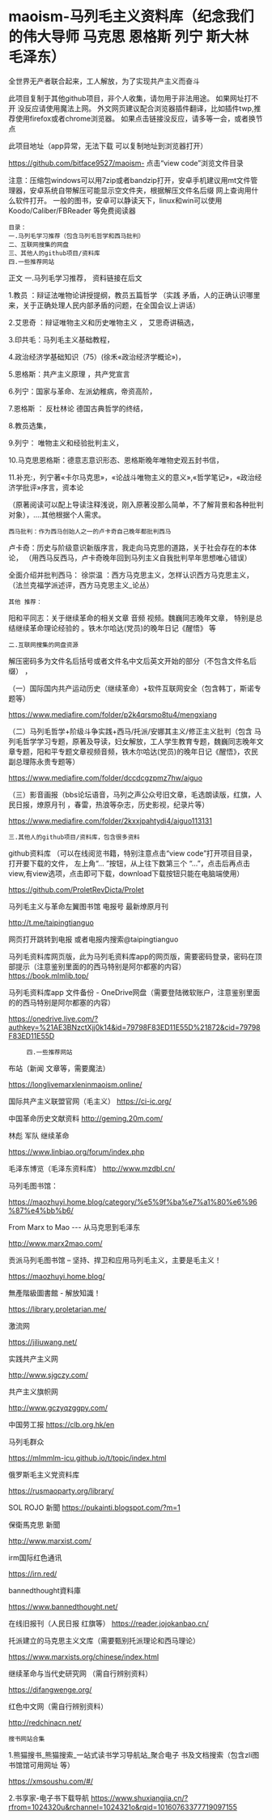 # maoism-马列毛主义资料库（纪念我们的伟大导师 马克思 恩格斯 列宁 斯大林 毛泽东）
全世界无产者联合起来，工人解放，为了实现共产主义而奋斗

此项目复制于其他github项目，非个人收集，请勿用于非法用途。
如果网址打不开 没反应请使用魔法上网。
外文网页建议配合浏览器插件翻译，比如插件twp,推荐使用firefox或者chrome浏览器。
如果点击链接没反应，请多等一会，或者换节点

此项目地址（app异常，无法下载 可以复制地址到浏览器打开）

https://github.com/bitface9527/maoism-
点击“view code”浏览文件目录

注意：压缩包windows可以用7zip或者bandzip打开，安卓手机建议用mt文件管理器，安卓系统自带解压可能显示空文件夹，根据解压文件名后缀 网上查询用什么软件打开。
一般的图书，安卓可以静读天下，linux和win可以使用 Koodo/Caliber/FBReader 等免费阅读器

    目录：
    一.马列毛学习推荐（包含马列毛哲学和西马批判）
    二、互联网搜集的网盘
    三、其他人的github项目/资料库
    四.一些推荐网站       
正文
 一.马列毛学习推荐， 资料链接在后文

1.教员 ：辩证法唯物论讲授提纲，教员五篇哲学
（实践 矛盾，人的正确认识哪里来，关于正确处理人民内部矛盾的问题，在全国会议上讲话）

2.艾思奇 ：辩证唯物主义和历史唯物主义 ， 艾思奇讲稿选，

3.印共毛：马列毛主义基础教程， 

4.政治经济学基础知识（75）(徐禾«政治经济学概论»)，

5.恩格斯：共产主义原理 ，共产党宣言  

6.列宁：国家与革命、左派幼稚病，帝资高阶，

7.恩格斯 ： 反杜林论 德国古典哲学的终结，

8.教员选集，

9.列宁： 唯物主义和经验批判主义，

10.马克思恩格斯：德意志意识形态、恩格斯晚年唯物史观五封书信，

11.补充:，列宁著«卡尔马克思»，«论战斗唯物主义的意义»,«哲学笔记» ​，«政治经济学批评»序言，资本论

（原著阅读可以配上导读注释浅说，刚入原著没那么简单，不了解背景和各种批判对象），....其他根据个人需求。

    西马批判：作为西马创始人之一的卢卡奇自己晚年都批判西马
卢卡奇：历史与阶级意识新版序言，我走向马克思的道路，关于社会存在的本体论，
（用西马反西马，卢卡奇晚年回到马列主义自我批判早年思想唯心错误）

全面介绍并批判西马：
徐崇温 ：西方马克思主义，怎样认识西方马克思主义，（法兰克福学派述评，西方马克思主义_论丛）

    其他 推荐：
阳和平同志：关于继续革命的相关文章 音频 视频。魏巍同志晚年文章， 特别是总结继续革命理论经验的
。铁木尔哈达(党员)的晚年日记《醒悟》  等
   
    二.互联网搜集的网盘资源 
          
解压密码多为文件名后括号或者文件名中文后英文开始的部分（不包含文件名后缀） ，                                       

（一）国际国内共产运动历史（继续革命）+软件互联网安全（包含韩丁，斯诺专题等）

https://www.mediafire.com/folder/p2k4qrsmo8tu4/mengxiang


（二）马列毛哲学+阶级斗争实践+西马/托派/安娜其主义/修正主义批判（包含 马列毛哲学学习专题，原著及导读，妇女解放，工人学生教育专题，魏巍同志晚年文章专题，阳和平专题文章视频音频，铁木尔哈达(党员)的晚年日记《醒悟》，农民副总理陈永贵专题等）

https://www.mediafire.com/folder/dccdcgzpmz7hw/aiguo


（三）影音画报（bbs论坛语音，马列之声公众号旧文章，毛选朗读版，红旗，人民日报，燎原月刊 ，春雷，热浪等杂志，历史影视，纪录片等）

https://www.mediafire.com/folder/2kxxjpahtydi4/aiguo113131

    三.其他人的github项目/资料库，包含很多资料

github资料库
（可以在线阅览书籍，特别注意点击“view code”打开项目目录， 打开要下载的文件， 左上角“... ”按钮，从上往下数第三个 “...”，点击后再点击view,有view选项，点击即可下载，download下载按钮只能在电脑端使用）

https://github.com/ProletRevDicta/Prolet

马列毛主义与革命左翼图书馆 电报号 最新燎原月刊

http://t.me/taipingtianguo

网页打开跳转到电报
或者电报内搜索@taipingtianguo

马列毛资料库网页版，此为马列毛资料库app的网页版，需要密码登录，密码在顶部提示（注意鉴别里面的的西马特别是阿尔都塞的内容）
https://book.mlmlib.top/



马列毛资料库app  文件备份 - OneDrive网盘（需要登陆微软账户，注意鉴别里面的的西马特别是阿尔都塞的内容）

https://onedrive.live.com/?authkey=%21AE3BNzctXjj0k14&id=79798F83ED11E55D%21872&cid=79798F83ED11E55D


         四.一些推荐网站
                          
布站（新闻 文章等，需要魔法）
 
 https://longlivemarxleninmaoism.online/

国际共产主义联盟官网（毛主义）
https://ci-ic.org/


中国革命历史文献资料
 http://geming.20m.com/

 林彪 军队 继续革命

  https://www.linbiao.org/forum/index.php

 
毛泽东博览（毛泽东资料库）
http://www.mzdbl.cn/


马列毛图书馆：

https://maozhuyi.home.blog/category/%e5%9f%ba%e7%a1%80%e6%96%87%e4%bb%b6/


From Marx to Mao --- 从马克思到毛泽东

http://www.marx2mao.com/

  

贡派马列毛图书馆 – 坚持、捍卫和应用马列毛主义，主要是毛主义！

https://maozhuyi.home.blog/


無產階級圖書館 - 解放知識！

https://library.proletarian.me/


激流网

https://jiliuwang.net/


实践共产主义网
       
http://www.sjgczy.com/


共产主义旗帜网

http://www.gczyqzggpy.com/


中国劳工报
https://clb.org.hk/en


马列毛群众

https://mlmmlm-icu.github.io/t/topic/index.html


俄罗斯毛主义党资料库

https://rusmaoparty.org/library/

SOL ROJO 新聞
https://pukainti.blogspot.com/?m=1


保衛馬克思 新聞

http://www.marxist.com/



irm国际红色通讯

https://irn.red/


bannedthought資料庫

https://www.bannedthought.net/

在线旧报刊（人民日报 红旗等）
https://reader.jojokanbao.cn/

                
托派建立的马克思主义文库（需要甄别托派理论和西马理论）

https://www.marxists.org/chinese/index.html



继续革命与当代史研究网 （需自行辨别资料）

https://difangwenge.org/


红色中文网（需自行辨别资料）

http://redchinacn.net/











    搜书网站合集
1.熊猫搜书_熊猫搜索_一站式读书学习导航站_聚合电子
书及文档搜索（包含zli图书馆馆可用网址 等）

https://xmsoushu.com/#/


2.书享家-电子书下载导航
https://www.shuxiangjia.cn/?rfrom=1024320u&rchannel=1024321o&rqid=10160763377719097155





